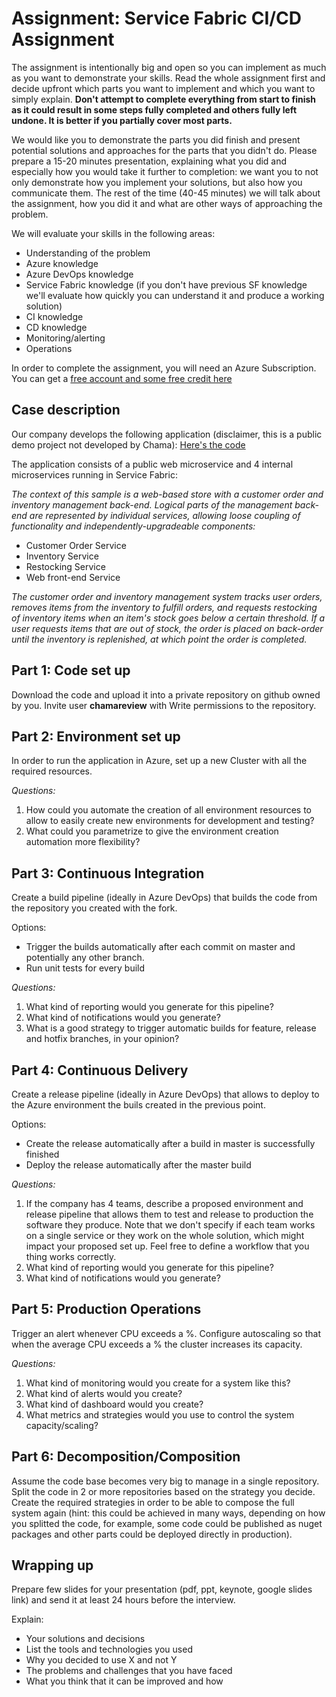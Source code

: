 # Assignment: Service Fabric CI/CD Assignment

The assignment is intentionally big and open so you can implement as much as you want to demonstrate your skills. Read the whole assignment first and decide upfront which parts you want to implement and which you want to simply explain. **Don't attempt to complete everything from start to finish as it could result in some steps fully completed and others fully left undone. It is better if you partially cover most parts.**

We would like you to  demonstrate the parts you did finish and present potential solutions and approaches for the parts that you didn't do. Please prepare a 15-20 minutes presentation, explaining what you did and especially how you would take it further to completion: we want you to not only demonstrate how you implement your solutions, but also how you communicate them. The rest of the time (40-45 minutes) we will talk about the assignment, how you did it and what are other ways of approaching the problem.

We will evaluate your skills in the following areas:
- Understanding of the problem
- Azure knowledge
- Azure DevOps knowledge
- Service Fabric knowledge (if you don't have previous SF knowledge we'll evaluate how quickly you can understand it and produce a working solution)
- CI knowledge
- CD knowledge
- Monitoring/alerting
- Operations

In order to complete the assignment, you will need an Azure Subscription. You can get a [free account and some free credit here](https://azure.microsoft.com/en-gb/free/)

## Case description

Our company develops the following application (disclaimer, this is a public demo project not developed by Chama):
[Here's the code](https://github.com/Azure-Samples/service-fabric-dotnet-web-reference-app)

The application consists of a public web microservice and 4 internal microservices running in Service Fabric:

_The context of this sample is a web-based store with a customer order and inventory management back-end. Logical parts of the management back-end are represented by individual services, allowing loose coupling of functionality and independently-upgradeable components:_

* Customer Order Service
* Inventory Service
* Restocking Service
* Web front-end Service

_The customer order and inventory management system tracks user orders, removes items from the inventory to fulfill orders, and requests restocking of inventory items when an item's stock goes below a certain threshold. If a user requests items that are out of stock, the order is placed on back-order until the inventory is replenished, at which point the order is completed._

## Part 1: Code set up
Download the code and upload it into a private repository on github owned by you. Invite user **chamareview** with Write permissions to the repository.

## Part 2: Environment set up
In order to run the application in Azure, set up a new Cluster with all the required resources.

_Questions:_
1. How could you automate the creation of all environment resources to allow to easily create new environments for development and testing?
2. What could you parametrize to give the environment creation automation more flexibility?

## Part 3: Continuous Integration
Create a build pipeline (ideally in Azure DevOps) that builds the code from the repository you created with the fork.

Options:
* Trigger the builds automatically after each commit on master and potentially any other branch.
* Run unit tests for every build

_Questions:_
1. What kind of reporting would you generate for this pipeline?
2. What kind of notifications would you generate?
3. What is a good strategy to trigger automatic builds for feature, release and hotfix branches, in your opinion?

## Part 4: Continuous Delivery
Create a release pipeline (ideally in Azure DevOps) that allows to deploy to the Azure environment the buils created in the previous point.

Options:
* Create the release automatically after a build in master is successfully finished
* Deploy the release automatically after the master build

_Questions:_
1. If the company has 4 teams, describe a proposed environment and release pipeline that allows them to test and release to production the software they produce. Note that we don't specify if each team works on a single service or they work on the whole solution, which might impact your proposed set up. Feel free to define a workflow that you thing works correctly.
2. What kind of reporting would you generate for this pipeline?
3. What kind of notifications would you generate?

## Part 5: Production Operations
Trigger an alert whenever CPU exceeds a %.
Configure autoscaling so that when the average CPU exceeds a % the cluster increases its capacity.

_Questions:_
1. What kind of monitoring would you create for a system like this?
2. What kind of alerts would you create?
3. What kind of dashboard would you create?
4. What metrics and strategies would you use to control the system capacity/scaling?

## Part 6: Decomposition/Composition
Assume the code base becomes very big to manage in a single repository. 
Split the code in 2 or more repositories based on the strategy you decide.
Create the required strategies in order to be able to compose the full system again (hint: this could be achieved in many ways, depending on how you splitted the code, for example, some code could be published as nuget packages and other parts could be deployed directly in production). 

## Wrapping up
Prepare few slides for your presentation (pdf, ppt, keynote, google slides link) and send it at least 24 hours before the interview.

Explain:
- Your solutions and decisions
- List the tools and technologies you used
- Why you decided to use X and not Y
- The problems and challenges that you have faced
- What you think that it can be improved and how
